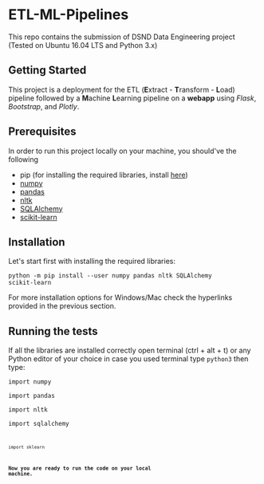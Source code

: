 # ETL-ML-Pipelines
This repo contains the submission of DSND Data Engineering project (Tested on Ubuntu 16.04 LTS and Python 3.x)

## Getting Started
This project is a deployment for the ETL (**E**xtract - **T**ransform - **L**oad) pipeline followed by a **M**achine 
**L**earning pipeline on a **webapp** using *Flask*, *Bootstrap*, and *Plotly*.

## Prerequisites
In order to run this project locally on your machine, you should've the following

- pip (for installing the required libraries, install [here](https://bit.ly/2x4hZQu))
- [numpy](https://scipy.org/install.html)
- [pandas](https://pandas.pydata.org/docs/getting_started/index.html#getting-started)
- [nltk](https://www.nltk.org/install.html)
- [SQLAlchemy](https://docs.sqlalchemy.org/en/13/intro.html#installation)
- [scikit-learn](https://scikit-learn.org/stable/install.html)

## Installation
Let's start first with installing the required libraries:

<code>python -m pip install --user numpy pandas nltk SQLAlchemy scikit-learn</code>

For more installation options for Windows/Mac check the hyperlinks provided in the previous section.

## Running the tests

If all the libraries are installed correctly open terminal (ctrl + alt + t) or any Python editor of your choice in case you used terminal type <code>python3</code>
then type:

<code>import numpy</code>

<code>import pandas</code>

<code>import nltk</code>

<code>import sqlalchemy<code>

<code>import sklearn</code>

**Now you are ready to run the code on your local machine.**
